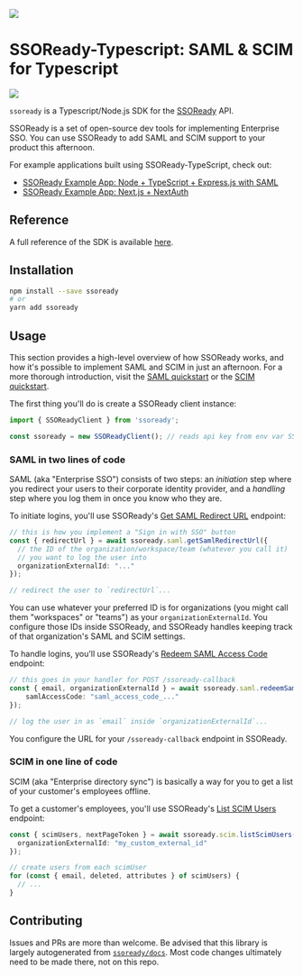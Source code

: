 ![](https://i.imgur.com/OhtkhbJ.png)

# SSOReady-Typescript: SAML & SCIM for Typescript

[![](https://img.shields.io/npm/v/ssoready)](https://www.npmjs.com/package/ssoready)

`ssoready` is a Typescript/Node.js SDK for the [SSOReady](https://ssoready.com)
API.

SSOReady is a set of open-source dev tools for implementing Enterprise SSO. You
can use SSOReady to add SAML and SCIM support to your product this afternoon.

For example applications built using SSOReady-TypeScript, check out:

- [SSOReady Example App: Node + TypeScript + Express.js with SAML](https://github.com/ssoready/ssoready-example-app-node-typescript-express-saml)
- [SSOReady Example App: Next.js + NextAuth](https://github.com/ssoready/ssoready-example-app-nextjs-nextauth-saml)

## Reference

A full reference of the SDK is available [here](./reference.md).

## Installation

```bash
npm install --save ssoready
# or
yarn add ssoready
```

## Usage

This section provides a high-level overview of how SSOReady works, and how it's
possible to implement SAML and SCIM in just an afternoon. For a more thorough
introduction, visit the [SAML
quickstart](https://ssoready.com/docs/saml/saml-quickstart) or the [SCIM
quickstart](https://ssoready.com/docs/scim/scim-quickstart).

The first thing you'll do is create a SSOReady client instance:

```ts
import { SSOReadyClient } from 'ssoready';

const ssoready = new SSOReadyClient(); // reads api key from env var SSOREADY_API_KEY
```

### SAML in two lines of code

SAML (aka "Enterprise SSO") consists of two steps: an _initiation_ step where
you redirect your users to their corporate identity provider, and a _handling_
step where you log them in once you know who they are.

To initiate logins, you'll use SSOReady's [Get SAML Redirect
URL](https://ssoready.com/docs/api-reference/saml/get-saml-redirect-url)
endpoint:

```ts
// this is how you implement a "Sign in with SSO" button
const { redirectUrl } = await ssoready.saml.getSamlRedirectUrl({
  // the ID of the organization/workspace/team (whatever you call it)
  // you want to log the user into
  organizationExternalId: "..."
});

// redirect the user to `redirectUrl`...
```

You can use whatever your preferred ID is for organizations (you might call them
"workspaces" or "teams") as your `organizationExternalId`. You configure those
IDs inside SSOReady, and SSOReady handles keeping track of that organization's
SAML and SCIM settings.

To handle logins, you'll use SSOReady's [Redeem SAML Access
Code](https://ssoready.com/docs/api-reference/saml/redeem-saml-access-code) endpoint:

```ts
// this goes in your handler for POST /ssoready-callback
const { email, organizationExternalId } = await ssoready.saml.redeemSamlAccessCode({
    samlAccessCode: "saml_access_code_..."
});

// log the user in as `email` inside `organizationExternalId`...
```

You configure the URL for your `/ssoready-callback` endpoint in SSOReady.

### SCIM in one line of code

SCIM (aka "Enterprise directory sync") is basically a way for you to get a list
of your customer's employees offline.

To get a customer's employees, you'll use SSOReady's [List SCIM
Users](https://ssoready.com/docs/api-reference/scim/list-scim-users) endpoint:

```ts
const { scimUsers, nextPageToken } = await ssoready.scim.listScimUsers({
  organizationExternalId: "my_custom_external_id"
});

// create users from each scimUser
for (const { email, deleted, attributes } of scimUsers) {
  // ...
}
```

## Contributing

Issues and PRs are more than welcome. Be advised that this library is largely
autogenerated from [`ssoready/docs`](https://github.com/ssoready/docs). Most
code changes ultimately need to be made there, not on this repo.
